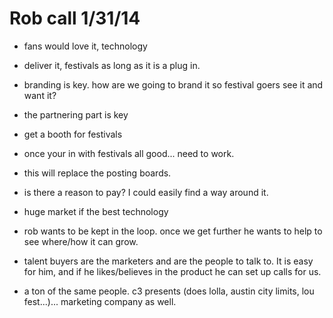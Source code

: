# Rob call 1/31/14
- fans would love it, technology
- deliver it, festivals as long as it is a plug in.
- branding is key. how are we going to brand it so festival goers see it and want it?
- the partnering part is key
- get a booth for festivals
- once your in with festivals all good... need to work.
- this will replace the posting boards.
- is there a reason to pay? I could easily find a way around it.
- huge market if the best technology

- rob wants to be kept in the loop. once we get further he wants to help to see where/how it can grow.
- talent buyers are the marketers and are the people to talk to. It is easy for him, and if he likes/believes in the product he can set up calls for us.
- a ton of the same people. c3 presents (does lolla, austin city limits, lou fest...)... marketing company as well.